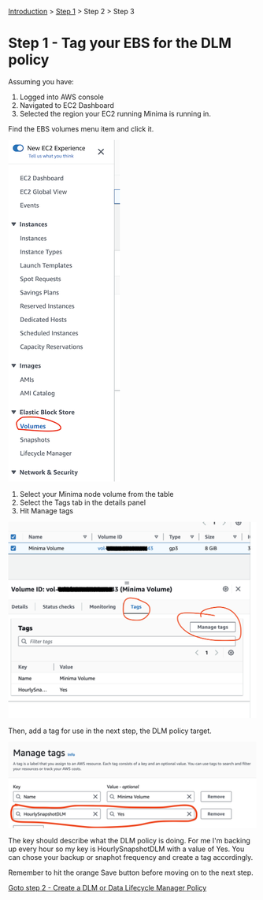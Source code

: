 [Introduction](../index.md) > [Step 1](../step1/index.md) > Step 2 > Step 3

# Step 1 - Tag your EBS for the DLM policy

Assuming you have:

1. Logged into AWS console
2. Navigated to EC2 Dashboard
3. Selected the region your EC2 running Minima is running in.

Find the EBS volumes menu item and click it.

![](ebs-volumes.png)

1. Select your Minima node volume from the table
2. Select the Tags tab in the details panel
3. Hit Manage tags

![](ebs-volume-details.png)

Then, add a tag for use in the next step, the DLM policy target.

![](add-tag.png)

The key should describe what the DLM policy is doing. For me I'm backing up every hour so my key is HourlySnapshotDLM with a value of Yes. You can chose your backup or snaphot frequency and create a tag accordingly.

Remember to hit the orange Save button before moving on to the next step.

[Goto step 2 - Create a DLM or Data Lifecycle Manager Policy](../step2/index.md)
